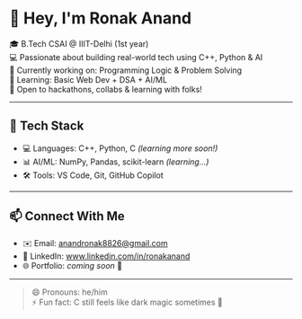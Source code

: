 # 👋 Hey, I'm Ronak Anand

🎓 B.Tech CSAI @ IIIT-Delhi (1st year)  
💻 Passionate about building real-world tech using C++, Python & AI  
🚀 Currently working on: Programming Logic & Problem Solving  
🌱 Learning: Basic Web Dev + DSA + AI/ML  
🤝 Open to hackathons, collabs & learning with folks!

---

## 🔧 Tech Stack

- 💻 Languages: C++, Python, C *(learning more soon!)*
- 📊 AI/ML: NumPy, Pandas, scikit-learn *(learning...)*
- 🛠️ Tools: VS Code, Git, GitHub Copilot

---

## 📫 Connect With Me

- ✉️ Email: anandronak8826@gmail.com  
- 🔗 LinkedIn: www.linkedin.com/in/ronakanand  
- 🌐 Portfolio: *coming soon* 👀

---

> 😄 Pronouns: he/him  
> ⚡ Fun fact: C still feels like dark magic sometimes 🔮
